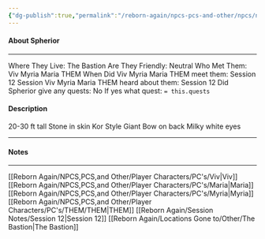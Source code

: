 ```yaml
---
{"dg-publish":true,"permalink":"/reborn-again/npcs-pcs-and-other/npcs/neutral/spherior/"}
---
```



#### About Spherior
---
Where They Live: The Bastion
Are They Friendly: Neutral
Who Met Them: Viv Myria Maria THEM
When Did Viv Myria Maria THEM meet them: Session 12
Session Viv Myria Maria THEM heard about them: Session 12
Did Spherior give any quests: No
	If yes what quest: `= this.quests`


#### Description
20-30 ft tall
Stone in skin 
Kor Style
Giant Bow on back 
Milky white eyes

---

#### Notes
---
[[Reborn Again/NPCS,PCS,and Other/Player Characters/PC's/Viv\|Viv]] [[Reborn Again/NPCS,PCS,and Other/Player Characters/PC's/Maria\|Maria]] [[Reborn Again/NPCS,PCS,and Other/Player Characters/PC's/Myria\|Myria]] [[Reborn Again/NPCS,PCS,and Other/Player Characters/PC's/THEM/THEM\|THEM]] 
[[Reborn Again/Session Notes/Session 12\|Session 12]] 
[[Reborn Again/Locations Gone to/Other/The Bastion\|The Bastion]]




